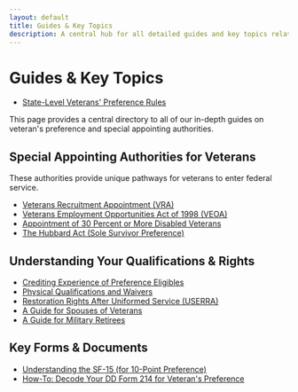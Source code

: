 ```yaml
---
layout: default
title: Guides & Key Topics
description: A central hub for all detailed guides and key topics related to U.S. Federal Veteran's Preference.
---
```


# Guides & Key Topics

*   [State-Level Veterans' Preference Rules](./state-veterans-preference.md)

This page provides a central directory to all of our in-depth guides on veteran's preference and special appointing authorities.

## Special Appointing Authorities for Veterans
These authorities provide unique pathways for veterans to enter federal service.
*   [Veterans Recruitment Appointment (VRA)](./vra.md)
*   [Veterans Employment Opportunities Act of 1998 (VEOA)](./veoa.md)
*   [Appointment of 30 Percent or More Disabled Veterans](./disabled_vets_30_percent.md)
*   [The Hubbard Act (Sole Survivor Preference)](./hubbard_act.md)

## Understanding Your Qualifications & Rights
*   [Crediting Experience of Preference Eligibles](./crediting_experience.md)
*   [Physical Qualifications and Waivers](./physical_qualifications.md)
*   [Restoration Rights After Uniformed Service (USERRA)](./restoration_rights.md)
*   [A Guide for Spouses of Veterans](./guide-for-spouses.md)
*   [A Guide for Military Retirees](./guide-for-retirees.md)

## Key Forms & Documents
*   [Understanding the SF-15 (for 10-Point Preference)](./advisor/sf15_information.md)
*   [How-To: Decode Your DD Form 214 for Veteran's Preference](./how-to-read-dd214.md)
